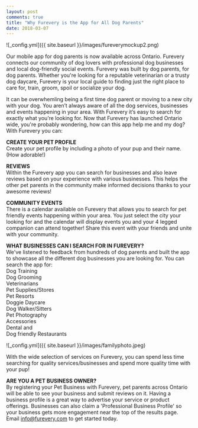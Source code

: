 ```yaml
---
layout: post
comments: true
title: "Why Furevery is the App for All Dog Parents"
date: 2018-03-07
---
```

![_config.yml]({{ site.baseurl }}/images/fureverymockup2.png)

Our mobile app for dog parents is now available across Ontario. Furevery connects our community of dog lovers with professional dog businesses and local dog-friendly social events. Furevery was built by dog parents, for dog parents. Whether you're looking for a reputable veterinarian or a trusty dog daycare, Furevery is your local guide to finding just the right place to care for, train, groom, spoil or socialize your dog. 

It can be overwhemling being a first time dog parent or moving to a new city with your dog. You aren’t always aware of all the dog services, businesses and events happening in your area. With Furevery it’s easy to search for exactly what you’re looking for. Now that Furevery has launched Ontario wide, you're probably wondering, how can this app help me and my dog? 
<br>With Furevery you can:

**CREATE YOUR PET PROFILE**
<br>Create your pet profile by including a photo of your pup and their name. (How adorable!)

**REVIEWS**
<br>Within the Furevery app you can search for businesses and also leave reviews based on your experience with various businesses. This helps the other pet parents in the community make informed decisions thanks to your awesome reviews! 

**COMMUNITY EVENTS**
<br>There is a calendar available on Furevery that allows you to search for pet friendly events happening within your area. You just select the city your looking for and the calendar will display events you and your 4 legged companion can attend together! Share this event with your friends and unite with your community. 

**WHAT BUSINESSES CAN I SEARCH FOR IN FUREVERY?**
<br>We've listened to feedback from hundreds of dog parents and built the app to showcase all the different dog businesses you are looking for. 
You can search the app for:
<br>Dog Training
<br>Dog Grooming
<br>Veterinarians
<br>Pet Supplies/Stores
<br>Pet Resorts
<br>Doggie Daycare
<br>Dog Walker/Sitters
<br>Pet Photography
<br>Accessories
<br>Dental and 
<br>Dog friendly Restaurants

![_config.yml]({{ site.baseurl }}/images/familyphoto.jpeg)

With the wide selection of services on Furevery, you can spend less time searching for quality services/businesses and spend more quality time with your pup! 

**ARE YOU A PET BUSINESS OWNER?**
<br>By registering your Pet Business with Furevery, pet parents across Ontario will be able to see your business and submit reviews on it. Having a business profile is a great way to advertise your service or product offerings. Businesses can also claim a 'Professional Business Profile' so your business gets more engagement near the top of the results page. Email info@furevery.com to get started today. 


